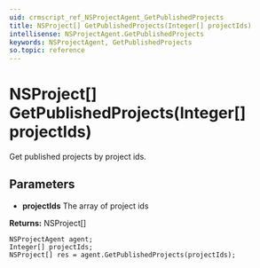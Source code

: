 ```yaml
---
uid: crmscript_ref_NSProjectAgent_GetPublishedProjects
title: NSProject[] GetPublishedProjects(Integer[] projectIds)
intellisense: NSProjectAgent.GetPublishedProjects
keywords: NSProjectAgent, GetPublishedProjects
so.topic: reference
---
```


# NSProject[] GetPublishedProjects(Integer[] projectIds)

Get published projects by project ids.

## Parameters

* **projectIds** The array of project ids

**Returns:** NSProject[]

```crmscript
NSProjectAgent agent;
Integer[] projectIds;
NSProject[] res = agent.GetPublishedProjects(projectIds);
```

